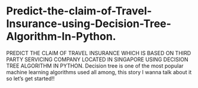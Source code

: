# Predict-the-claim-of-Travel-Insurance-using-Decision-Tree-Algorithm-In-Python.
PREDICT THE CLAIM OF TRAVEL INSURANCE WHICH IS BASED ON THIRD PARTY SERVICING COMPANY LOCATED IN SINGAPORE USING DECISION TREE ALGORITHM IN PYTHON. Decision tree is one of the most popular machine learning algorithms used all among, this story I wanna talk about it so let’s get started!!
